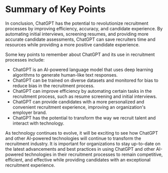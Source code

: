Summary of Key Points
=================================

In conclusion, ChatGPT has the potential to revolutionize recruitment processes by improving efficiency, accuracy, and candidate experience. By automating initial interviews, screening resumes, and providing more accurate candidate assessments, ChatGPT can save recruiters time and resources while providing a more positive candidate experience.

Some key points to remember about ChatGPT and its use in recruitment processes include:

* ChatGPT is an AI-powered language model that uses deep learning algorithms to generate human-like text responses.
* ChatGPT can be trained on diverse datasets and monitored for bias to reduce bias in the recruitment process.
* ChatGPT can improve efficiency by automating certain tasks in the recruitment process, such as resume screening and initial interviews.
* ChatGPT can provide candidates with a more personalized and convenient recruitment experience, improving an organization's employer brand.
* ChatGPT has the potential to transform the way we recruit talent and interact with technology.

As technology continues to evolve, it will be exciting to see how ChatGPT and other AI-powered technologies will continue to transform the recruitment industry. It is important for organizations to stay up-to-date on the latest advancements and best practices in using ChatGPT and other AI-powered technologies in their recruitment processes to remain competitive, efficient, and effective while providing candidates with an exceptional recruitment experience.
